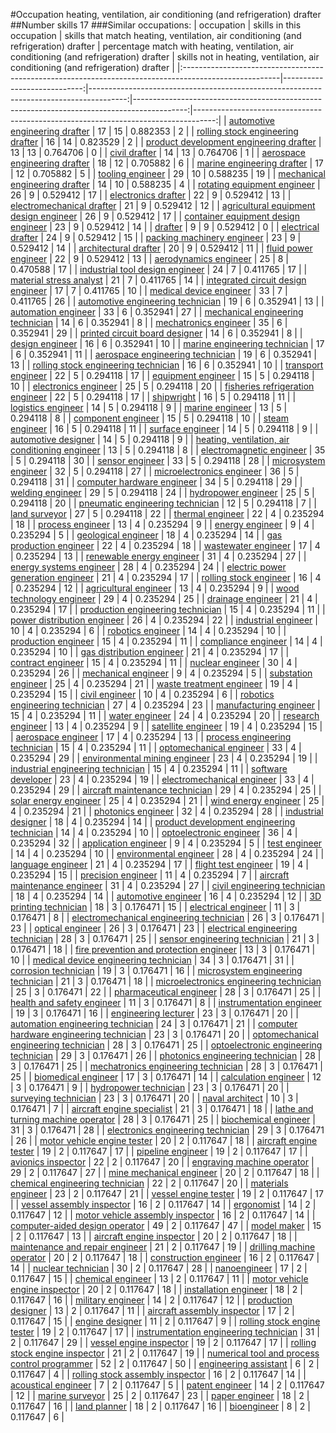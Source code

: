 #Occupation heating, ventilation, air conditioning (and refrigeration) drafter
##Number skills 17
###Similar occupations:
| occupation                                                                                            |   skills in this occupation |   skills that match heating, ventilation, air conditioning (and refrigeration) drafter |   percentage match with heating, ventilation, air conditioning (and refrigeration) drafter |   skills not in heating, ventilation, air conditioning (and refrigeration) drafter |
|:------------------------------------------------------------------------------------------------------|----------------------------:|---------------------------------------------------------------------------------------:|-------------------------------------------------------------------------------------------:|-----------------------------------------------------------------------------------:|
| [automotive engineering drafter](automotive_engineering_drafter.md)                                   |                          17 |                                                                                     15 |                                                                                   0.882353 |                                                                                  2 |
| [rolling stock engineering drafter](rolling_stock_engineering_drafter.md)                             |                          16 |                                                                                     14 |                                                                                   0.823529 |                                                                                  2 |
| [product development engineering drafter](product_development_engineering_drafter.md)                 |                          13 |                                                                                     13 |                                                                                   0.764706 |                                                                                  0 |
| [civil drafter](civil_drafter.md)                                                                     |                          14 |                                                                                     13 |                                                                                   0.764706 |                                                                                  1 |
| [aerospace engineering drafter](aerospace_engineering_drafter.md)                                     |                          18 |                                                                                     12 |                                                                                   0.705882 |                                                                                  6 |
| [marine engineering drafter](marine_engineering_drafter.md)                                           |                          17 |                                                                                     12 |                                                                                   0.705882 |                                                                                  5 |
| [tooling engineer](tooling_engineer.md)                                                               |                          29 |                                                                                     10 |                                                                                   0.588235 |                                                                                 19 |
| [mechanical engineering drafter](mechanical_engineering_drafter.md)                                   |                          14 |                                                                                     10 |                                                                                   0.588235 |                                                                                  4 |
| [rotating equipment engineer](rotating_equipment_engineer.md)                                         |                          26 |                                                                                      9 |                                                                                   0.529412 |                                                                                 17 |
| [electronics drafter](electronics_drafter.md)                                                         |                          22 |                                                                                      9 |                                                                                   0.529412 |                                                                                 13 |
| [electromechanical drafter](electromechanical_drafter.md)                                             |                          21 |                                                                                      9 |                                                                                   0.529412 |                                                                                 12 |
| [agricultural equipment design engineer](agricultural_equipment_design_engineer.md)                   |                          26 |                                                                                      9 |                                                                                   0.529412 |                                                                                 17 |
| [container equipment design engineer](container_equipment_design_engineer.md)                         |                          23 |                                                                                      9 |                                                                                   0.529412 |                                                                                 14 |
| [drafter](drafter.md)                                                                                 |                           9 |                                                                                      9 |                                                                                   0.529412 |                                                                                  0 |
| [electrical drafter](electrical_drafter.md)                                                           |                          24 |                                                                                      9 |                                                                                   0.529412 |                                                                                 15 |
| [packing machinery engineer](packing_machinery_engineer.md)                                           |                          23 |                                                                                      9 |                                                                                   0.529412 |                                                                                 14 |
| [architectural drafter](architectural_drafter.md)                                                     |                          20 |                                                                                      9 |                                                                                   0.529412 |                                                                                 11 |
| [fluid power engineer](fluid_power_engineer.md)                                                       |                          22 |                                                                                      9 |                                                                                   0.529412 |                                                                                 13 |
| [aerodynamics engineer](aerodynamics_engineer.md)                                                     |                          25 |                                                                                      8 |                                                                                   0.470588 |                                                                                 17 |
| [industrial tool design engineer](industrial_tool_design_engineer.md)                                 |                          24 |                                                                                      7 |                                                                                   0.411765 |                                                                                 17 |
| [material stress analyst](material_stress_analyst.md)                                                 |                          21 |                                                                                      7 |                                                                                   0.411765 |                                                                                 14 |
| [integrated circuit design engineer](integrated_circuit_design_engineer.md)                           |                          17 |                                                                                      7 |                                                                                   0.411765 |                                                                                 10 |
| [medical device engineer](medical_device_engineer.md)                                                 |                          33 |                                                                                      7 |                                                                                   0.411765 |                                                                                 26 |
| [automotive engineering technician](automotive_engineering_technician.md)                             |                          19 |                                                                                      6 |                                                                                   0.352941 |                                                                                 13 |
| [automation engineer](automation_engineer.md)                                                         |                          33 |                                                                                      6 |                                                                                   0.352941 |                                                                                 27 |
| [mechanical engineering technician](mechanical_engineering_technician.md)                             |                          14 |                                                                                      6 |                                                                                   0.352941 |                                                                                  8 |
| [mechatronics engineer](mechatronics_engineer.md)                                                     |                          35 |                                                                                      6 |                                                                                   0.352941 |                                                                                 29 |
| [printed circuit board designer](printed_circuit_board_designer.md)                                   |                          14 |                                                                                      6 |                                                                                   0.352941 |                                                                                  8 |
| [design engineer](design_engineer.md)                                                                 |                          16 |                                                                                      6 |                                                                                   0.352941 |                                                                                 10 |
| [marine engineering technician](marine_engineering_technician.md)                                     |                          17 |                                                                                      6 |                                                                                   0.352941 |                                                                                 11 |
| [aerospace engineering technician](aerospace_engineering_technician.md)                               |                          19 |                                                                                      6 |                                                                                   0.352941 |                                                                                 13 |
| [rolling stock engineering technician](rolling_stock_engineering_technician.md)                       |                          16 |                                                                                      6 |                                                                                   0.352941 |                                                                                 10 |
| [transport engineer](transport_engineer.md)                                                           |                          22 |                                                                                      5 |                                                                                   0.294118 |                                                                                 17 |
| [equipment engineer](equipment_engineer.md)                                                           |                          15 |                                                                                      5 |                                                                                   0.294118 |                                                                                 10 |
| [electronics engineer](electronics_engineer.md)                                                       |                          25 |                                                                                      5 |                                                                                   0.294118 |                                                                                 20 |
| [fisheries refrigeration engineer](fisheries_refrigeration_engineer.md)                               |                          22 |                                                                                      5 |                                                                                   0.294118 |                                                                                 17 |
| [shipwright](shipwright.md)                                                                           |                          16 |                                                                                      5 |                                                                                   0.294118 |                                                                                 11 |
| [logistics engineer](logistics_engineer.md)                                                           |                          14 |                                                                                      5 |                                                                                   0.294118 |                                                                                  9 |
| [marine engineer](marine_engineer.md)                                                                 |                          13 |                                                                                      5 |                                                                                   0.294118 |                                                                                  8 |
| [component engineer](component_engineer.md)                                                           |                          15 |                                                                                      5 |                                                                                   0.294118 |                                                                                 10 |
| [steam engineer](steam_engineer.md)                                                                   |                          16 |                                                                                      5 |                                                                                   0.294118 |                                                                                 11 |
| [surface engineer](surface_engineer.md)                                                               |                          14 |                                                                                      5 |                                                                                   0.294118 |                                                                                  9 |
| [automotive designer](automotive_designer.md)                                                         |                          14 |                                                                                      5 |                                                                                   0.294118 |                                                                                  9 |
| [heating, ventilation, air conditioning engineer](heating,_ventilation,_air_conditioning_engineer.md) |                          13 |                                                                                      5 |                                                                                   0.294118 |                                                                                  8 |
| [electromagnetic engineer](electromagnetic_engineer.md)                                               |                          35 |                                                                                      5 |                                                                                   0.294118 |                                                                                 30 |
| [sensor engineer](sensor_engineer.md)                                                                 |                          33 |                                                                                      5 |                                                                                   0.294118 |                                                                                 28 |
| [microsystem engineer](microsystem_engineer.md)                                                       |                          32 |                                                                                      5 |                                                                                   0.294118 |                                                                                 27 |
| [microelectronics engineer](microelectronics_engineer.md)                                             |                          36 |                                                                                      5 |                                                                                   0.294118 |                                                                                 31 |
| [computer hardware engineer](computer_hardware_engineer.md)                                           |                          34 |                                                                                      5 |                                                                                   0.294118 |                                                                                 29 |
| [welding engineer](welding_engineer.md)                                                               |                          29 |                                                                                      5 |                                                                                   0.294118 |                                                                                 24 |
| [hydropower engineer](hydropower_engineer.md)                                                         |                          25 |                                                                                      5 |                                                                                   0.294118 |                                                                                 20 |
| [pneumatic engineering technician](pneumatic_engineering_technician.md)                               |                          12 |                                                                                      5 |                                                                                   0.294118 |                                                                                  7 |
| [land surveyor](land_surveyor.md)                                                                     |                          27 |                                                                                      5 |                                                                                   0.294118 |                                                                                 22 |
| [thermal engineer](thermal_engineer.md)                                                               |                          22 |                                                                                      4 |                                                                                   0.235294 |                                                                                 18 |
| [process engineer](process_engineer.md)                                                               |                          13 |                                                                                      4 |                                                                                   0.235294 |                                                                                  9 |
| [energy engineer](energy_engineer.md)                                                                 |                           9 |                                                                                      4 |                                                                                   0.235294 |                                                                                  5 |
| [geological engineer](geological_engineer.md)                                                         |                          18 |                                                                                      4 |                                                                                   0.235294 |                                                                                 14 |
| [gas production engineer](gas_production_engineer.md)                                                 |                          22 |                                                                                      4 |                                                                                   0.235294 |                                                                                 18 |
| [wastewater engineer](wastewater_engineer.md)                                                         |                          17 |                                                                                      4 |                                                                                   0.235294 |                                                                                 13 |
| [renewable energy engineer](renewable_energy_engineer.md)                                             |                          31 |                                                                                      4 |                                                                                   0.235294 |                                                                                 27 |
| [energy systems engineer](energy_systems_engineer.md)                                                 |                          28 |                                                                                      4 |                                                                                   0.235294 |                                                                                 24 |
| [electric power generation engineer](electric_power_generation_engineer.md)                           |                          21 |                                                                                      4 |                                                                                   0.235294 |                                                                                 17 |
| [rolling stock engineer](rolling_stock_engineer.md)                                                   |                          16 |                                                                                      4 |                                                                                   0.235294 |                                                                                 12 |
| [agricultural engineer](agricultural_engineer.md)                                                     |                          13 |                                                                                      4 |                                                                                   0.235294 |                                                                                  9 |
| [wood technology engineer](wood_technology_engineer.md)                                               |                          29 |                                                                                      4 |                                                                                   0.235294 |                                                                                 25 |
| [drainage engineer](drainage_engineer.md)                                                             |                          21 |                                                                                      4 |                                                                                   0.235294 |                                                                                 17 |
| [production engineering technician](production_engineering_technician.md)                             |                          15 |                                                                                      4 |                                                                                   0.235294 |                                                                                 11 |
| [power distribution engineer](power_distribution_engineer.md)                                         |                          26 |                                                                                      4 |                                                                                   0.235294 |                                                                                 22 |
| [industrial engineer](industrial_engineer.md)                                                         |                          10 |                                                                                      4 |                                                                                   0.235294 |                                                                                  6 |
| [robotics engineer](robotics_engineer.md)                                                             |                          14 |                                                                                      4 |                                                                                   0.235294 |                                                                                 10 |
| [production engineer](production_engineer.md)                                                         |                          15 |                                                                                      4 |                                                                                   0.235294 |                                                                                 11 |
| [compliance engineer](compliance_engineer.md)                                                         |                          14 |                                                                                      4 |                                                                                   0.235294 |                                                                                 10 |
| [gas distribution engineer](gas_distribution_engineer.md)                                             |                          21 |                                                                                      4 |                                                                                   0.235294 |                                                                                 17 |
| [contract engineer](contract_engineer.md)                                                             |                          15 |                                                                                      4 |                                                                                   0.235294 |                                                                                 11 |
| [nuclear engineer](nuclear_engineer.md)                                                               |                          30 |                                                                                      4 |                                                                                   0.235294 |                                                                                 26 |
| [mechanical engineer](mechanical_engineer.md)                                                         |                           9 |                                                                                      4 |                                                                                   0.235294 |                                                                                  5 |
| [substation engineer](substation_engineer.md)                                                         |                          25 |                                                                                      4 |                                                                                   0.235294 |                                                                                 21 |
| [waste treatment engineer](waste_treatment_engineer.md)                                               |                          19 |                                                                                      4 |                                                                                   0.235294 |                                                                                 15 |
| [civil engineer](civil_engineer.md)                                                                   |                          10 |                                                                                      4 |                                                                                   0.235294 |                                                                                  6 |
| [robotics engineering technician](robotics_engineering_technician.md)                                 |                          27 |                                                                                      4 |                                                                                   0.235294 |                                                                                 23 |
| [manufacturing engineer](manufacturing_engineer.md)                                                   |                          15 |                                                                                      4 |                                                                                   0.235294 |                                                                                 11 |
| [water engineer](water_engineer.md)                                                                   |                          24 |                                                                                      4 |                                                                                   0.235294 |                                                                                 20 |
| [research engineer](research_engineer.md)                                                             |                          13 |                                                                                      4 |                                                                                   0.235294 |                                                                                  9 |
| [satellite engineer](satellite_engineer.md)                                                           |                          19 |                                                                                      4 |                                                                                   0.235294 |                                                                                 15 |
| [aerospace engineer](aerospace_engineer.md)                                                           |                          17 |                                                                                      4 |                                                                                   0.235294 |                                                                                 13 |
| [process engineering technician](process_engineering_technician.md)                                   |                          15 |                                                                                      4 |                                                                                   0.235294 |                                                                                 11 |
| [optomechanical engineer](optomechanical_engineer.md)                                                 |                          33 |                                                                                      4 |                                                                                   0.235294 |                                                                                 29 |
| [environmental mining engineer](environmental_mining_engineer.md)                                     |                          23 |                                                                                      4 |                                                                                   0.235294 |                                                                                 19 |
| [industrial engineering technician](industrial_engineering_technician.md)                             |                          15 |                                                                                      4 |                                                                                   0.235294 |                                                                                 11 |
| [software developer](software_developer.md)                                                           |                          23 |                                                                                      4 |                                                                                   0.235294 |                                                                                 19 |
| [electromechanical engineer](electromechanical_engineer.md)                                           |                          33 |                                                                                      4 |                                                                                   0.235294 |                                                                                 29 |
| [aircraft maintenance technician](aircraft_maintenance_technician.md)                                 |                          29 |                                                                                      4 |                                                                                   0.235294 |                                                                                 25 |
| [solar energy engineer](solar_energy_engineer.md)                                                     |                          25 |                                                                                      4 |                                                                                   0.235294 |                                                                                 21 |
| [wind energy engineer](wind_energy_engineer.md)                                                       |                          25 |                                                                                      4 |                                                                                   0.235294 |                                                                                 21 |
| [photonics engineer](photonics_engineer.md)                                                           |                          32 |                                                                                      4 |                                                                                   0.235294 |                                                                                 28 |
| [industrial designer](industrial_designer.md)                                                         |                          18 |                                                                                      4 |                                                                                   0.235294 |                                                                                 14 |
| [product development engineering technician](product_development_engineering_technician.md)           |                          14 |                                                                                      4 |                                                                                   0.235294 |                                                                                 10 |
| [optoelectronic engineer](optoelectronic_engineer.md)                                                 |                          36 |                                                                                      4 |                                                                                   0.235294 |                                                                                 32 |
| [application engineer](application_engineer.md)                                                       |                           9 |                                                                                      4 |                                                                                   0.235294 |                                                                                  5 |
| [test engineer](test_engineer.md)                                                                     |                          14 |                                                                                      4 |                                                                                   0.235294 |                                                                                 10 |
| [environmental engineer](environmental_engineer.md)                                                   |                          28 |                                                                                      4 |                                                                                   0.235294 |                                                                                 24 |
| [language engineer](language_engineer.md)                                                             |                          21 |                                                                                      4 |                                                                                   0.235294 |                                                                                 17 |
| [flight test engineer](flight_test_engineer.md)                                                       |                          19 |                                                                                      4 |                                                                                   0.235294 |                                                                                 15 |
| [precision engineer](precision_engineer.md)                                                           |                          11 |                                                                                      4 |                                                                                   0.235294 |                                                                                  7 |
| [aircraft maintenance engineer](aircraft_maintenance_engineer.md)                                     |                          31 |                                                                                      4 |                                                                                   0.235294 |                                                                                 27 |
| [civil engineering technician](civil_engineering_technician.md)                                       |                          18 |                                                                                      4 |                                                                                   0.235294 |                                                                                 14 |
| [automotive engineer](automotive_engineer.md)                                                         |                          16 |                                                                                      4 |                                                                                   0.235294 |                                                                                 12 |
| [3D printing technician](3D_printing_technician.md)                                                   |                          18 |                                                                                      3 |                                                                                   0.176471 |                                                                                 15 |
| [electrical engineer](electrical_engineer.md)                                                         |                          11 |                                                                                      3 |                                                                                   0.176471 |                                                                                  8 |
| [electromechanical engineering technician](electromechanical_engineering_technician.md)               |                          26 |                                                                                      3 |                                                                                   0.176471 |                                                                                 23 |
| [optical engineer](optical_engineer.md)                                                               |                          26 |                                                                                      3 |                                                                                   0.176471 |                                                                                 23 |
| [electrical engineering technician](electrical_engineering_technician.md)                             |                          28 |                                                                                      3 |                                                                                   0.176471 |                                                                                 25 |
| [sensor engineering technician](sensor_engineering_technician.md)                                     |                          21 |                                                                                      3 |                                                                                   0.176471 |                                                                                 18 |
| [fire prevention and protection engineer](fire_prevention_and_protection_engineer.md)                 |                          13 |                                                                                      3 |                                                                                   0.176471 |                                                                                 10 |
| [medical device engineering technician](medical_device_engineering_technician.md)                     |                          34 |                                                                                      3 |                                                                                   0.176471 |                                                                                 31 |
| [corrosion technician](corrosion_technician.md)                                                       |                          19 |                                                                                      3 |                                                                                   0.176471 |                                                                                 16 |
| [microsystem engineering technician](microsystem_engineering_technician.md)                           |                          21 |                                                                                      3 |                                                                                   0.176471 |                                                                                 18 |
| [microelectronics engineering technician](microelectronics_engineering_technician.md)                 |                          25 |                                                                                      3 |                                                                                   0.176471 |                                                                                 22 |
| [pharmaceutical engineer](pharmaceutical_engineer.md)                                                 |                          28 |                                                                                      3 |                                                                                   0.176471 |                                                                                 25 |
| [health and safety engineer](health_and_safety_engineer.md)                                           |                          11 |                                                                                      3 |                                                                                   0.176471 |                                                                                  8 |
| [instrumentation engineer](instrumentation_engineer.md)                                               |                          19 |                                                                                      3 |                                                                                   0.176471 |                                                                                 16 |
| [engineering lecturer](engineering_lecturer.md)                                                       |                          23 |                                                                                      3 |                                                                                   0.176471 |                                                                                 20 |
| [automation engineering technician](automation_engineering_technician.md)                             |                          24 |                                                                                      3 |                                                                                   0.176471 |                                                                                 21 |
| [computer hardware engineering technician](computer_hardware_engineering_technician.md)               |                          23 |                                                                                      3 |                                                                                   0.176471 |                                                                                 20 |
| [optomechanical engineering technician](optomechanical_engineering_technician.md)                     |                          28 |                                                                                      3 |                                                                                   0.176471 |                                                                                 25 |
| [optoelectronic engineering technician](optoelectronic_engineering_technician.md)                     |                          29 |                                                                                      3 |                                                                                   0.176471 |                                                                                 26 |
| [photonics engineering technician](photonics_engineering_technician.md)                               |                          28 |                                                                                      3 |                                                                                   0.176471 |                                                                                 25 |
| [mechatronics engineering technician](mechatronics_engineering_technician.md)                         |                          28 |                                                                                      3 |                                                                                   0.176471 |                                                                                 25 |
| [biomedical engineer](biomedical_engineer.md)                                                         |                          17 |                                                                                      3 |                                                                                   0.176471 |                                                                                 14 |
| [calculation engineer](calculation_engineer.md)                                                       |                          12 |                                                                                      3 |                                                                                   0.176471 |                                                                                  9 |
| [hydropower technician](hydropower_technician.md)                                                     |                          23 |                                                                                      3 |                                                                                   0.176471 |                                                                                 20 |
| [surveying technician](surveying_technician.md)                                                       |                          23 |                                                                                      3 |                                                                                   0.176471 |                                                                                 20 |
| [naval architect](naval_architect.md)                                                                 |                          10 |                                                                                      3 |                                                                                   0.176471 |                                                                                  7 |
| [aircraft engine specialist](aircraft_engine_specialist.md)                                           |                          21 |                                                                                      3 |                                                                                   0.176471 |                                                                                 18 |
| [lathe and turning machine operator](lathe_and_turning_machine_operator.md)                           |                          28 |                                                                                      3 |                                                                                   0.176471 |                                                                                 25 |
| [biochemical engineer](biochemical_engineer.md)                                                       |                          31 |                                                                                      3 |                                                                                   0.176471 |                                                                                 28 |
| [electronics engineering technician](electronics_engineering_technician.md)                           |                          29 |                                                                                      3 |                                                                                   0.176471 |                                                                                 26 |
| [motor vehicle engine tester](motor_vehicle_engine_tester.md)                                         |                          20 |                                                                                      2 |                                                                                   0.117647 |                                                                                 18 |
| [aircraft engine tester](aircraft_engine_tester.md)                                                   |                          19 |                                                                                      2 |                                                                                   0.117647 |                                                                                 17 |
| [pipeline engineer](pipeline_engineer.md)                                                             |                          19 |                                                                                      2 |                                                                                   0.117647 |                                                                                 17 |
| [avionics inspector](avionics_inspector.md)                                                           |                          22 |                                                                                      2 |                                                                                   0.117647 |                                                                                 20 |
| [engraving machine operator](engraving_machine_operator.md)                                           |                          29 |                                                                                      2 |                                                                                   0.117647 |                                                                                 27 |
| [mine mechanical engineer](mine_mechanical_engineer.md)                                               |                          20 |                                                                                      2 |                                                                                   0.117647 |                                                                                 18 |
| [chemical engineering technician](chemical_engineering_technician.md)                                 |                          22 |                                                                                      2 |                                                                                   0.117647 |                                                                                 20 |
| [materials engineer](materials_engineer.md)                                                           |                          23 |                                                                                      2 |                                                                                   0.117647 |                                                                                 21 |
| [vessel engine tester](vessel_engine_tester.md)                                                       |                          19 |                                                                                      2 |                                                                                   0.117647 |                                                                                 17 |
| [vessel assembly inspector](vessel_assembly_inspector.md)                                             |                          16 |                                                                                      2 |                                                                                   0.117647 |                                                                                 14 |
| [ergonomist](ergonomist.md)                                                                           |                          14 |                                                                                      2 |                                                                                   0.117647 |                                                                                 12 |
| [motor vehicle assembly inspector](motor_vehicle_assembly_inspector.md)                               |                          16 |                                                                                      2 |                                                                                   0.117647 |                                                                                 14 |
| [computer-aided design operator](computer-aided_design_operator.md)                                   |                          49 |                                                                                      2 |                                                                                   0.117647 |                                                                                 47 |
| [model maker](model_maker.md)                                                                         |                          15 |                                                                                      2 |                                                                                   0.117647 |                                                                                 13 |
| [aircraft engine inspector](aircraft_engine_inspector.md)                                             |                          20 |                                                                                      2 |                                                                                   0.117647 |                                                                                 18 |
| [maintenance and repair engineer](maintenance_and_repair_engineer.md)                                 |                          21 |                                                                                      2 |                                                                                   0.117647 |                                                                                 19 |
| [drilling machine operator](drilling_machine_operator.md)                                             |                          20 |                                                                                      2 |                                                                                   0.117647 |                                                                                 18 |
| [construction engineer](construction_engineer.md)                                                     |                          16 |                                                                                      2 |                                                                                   0.117647 |                                                                                 14 |
| [nuclear technician](nuclear_technician.md)                                                           |                          30 |                                                                                      2 |                                                                                   0.117647 |                                                                                 28 |
| [nanoengineer](nanoengineer.md)                                                                       |                          17 |                                                                                      2 |                                                                                   0.117647 |                                                                                 15 |
| [chemical engineer](chemical_engineer.md)                                                             |                          13 |                                                                                      2 |                                                                                   0.117647 |                                                                                 11 |
| [motor vehicle engine inspector](motor_vehicle_engine_inspector.md)                                   |                          20 |                                                                                      2 |                                                                                   0.117647 |                                                                                 18 |
| [installation engineer](installation_engineer.md)                                                     |                          18 |                                                                                      2 |                                                                                   0.117647 |                                                                                 16 |
| [military engineer](military_engineer.md)                                                             |                          14 |                                                                                      2 |                                                                                   0.117647 |                                                                                 12 |
| [production designer](production_designer.md)                                                         |                          13 |                                                                                      2 |                                                                                   0.117647 |                                                                                 11 |
| [aircraft assembly inspector](aircraft_assembly_inspector.md)                                         |                          17 |                                                                                      2 |                                                                                   0.117647 |                                                                                 15 |
| [engine designer](engine_designer.md)                                                                 |                          11 |                                                                                      2 |                                                                                   0.117647 |                                                                                  9 |
| [rolling stock engine tester](rolling_stock_engine_tester.md)                                         |                          19 |                                                                                      2 |                                                                                   0.117647 |                                                                                 17 |
| [instrumentation engineering technician](instrumentation_engineering_technician.md)                   |                          31 |                                                                                      2 |                                                                                   0.117647 |                                                                                 29 |
| [vessel engine inspector](vessel_engine_inspector.md)                                                 |                          19 |                                                                                      2 |                                                                                   0.117647 |                                                                                 17 |
| [rolling stock engine inspector](rolling_stock_engine_inspector.md)                                   |                          21 |                                                                                      2 |                                                                                   0.117647 |                                                                                 19 |
| [numerical tool and process control programmer](numerical_tool_and_process_control_programmer.md)     |                          52 |                                                                                      2 |                                                                                   0.117647 |                                                                                 50 |
| [engineering assistant](engineering_assistant.md)                                                     |                           6 |                                                                                      2 |                                                                                   0.117647 |                                                                                  4 |
| [rolling stock assembly inspector](rolling_stock_assembly_inspector.md)                               |                          16 |                                                                                      2 |                                                                                   0.117647 |                                                                                 14 |
| [acoustical engineer](acoustical_engineer.md)                                                         |                           7 |                                                                                      2 |                                                                                   0.117647 |                                                                                  5 |
| [patent engineer](patent_engineer.md)                                                                 |                          14 |                                                                                      2 |                                                                                   0.117647 |                                                                                 12 |
| [marine surveyor](marine_surveyor.md)                                                                 |                          25 |                                                                                      2 |                                                                                   0.117647 |                                                                                 23 |
| [paper engineer](paper_engineer.md)                                                                   |                          18 |                                                                                      2 |                                                                                   0.117647 |                                                                                 16 |
| [land planner](land_planner.md)                                                                       |                          18 |                                                                                      2 |                                                                                   0.117647 |                                                                                 16 |
| [bioengineer](bioengineer.md)                                                                         |                           8 |                                                                                      2 |                                                                                   0.117647 |                                                                                  6 |
